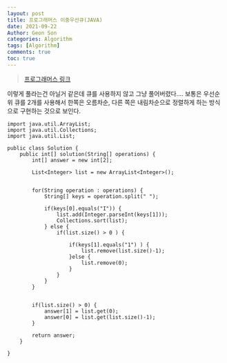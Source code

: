 ```yaml
---
layout: post
title: 프로그래머스 이중우선큐(JAVA)
date: 2021-09-22
Author: Geon Son
categories: Algorithm
tags: [Algorithm]
comments: true
toc: true
---
```


> [프로그래머스 링크](https://programmers.co.kr/learn/courses/30/lessons/42628)



이렇게 풀라는건 아닐거 같은데 큐를 사용하지 않고 그냥 풀어버렸다....
보통은 우선순위 큐를 2개를 사용해서 한쪽은 오름차순, 다른 쪽은 내림차순으로 정렬하게 하는
방식으로 구현하는 것으로 보인다.


```
import java.util.ArrayList;
import java.util.Collections;
import java.util.List;

public class Solution {
    public int[] solution(String[] operations) {
        int[] answer = new int[2];

        List<Integer> list = new ArrayList<Integer>();


        for(String operation : operations) {
        	String[] keys = operation.split(" ");

        	if(keys[0].equals("I")) {
        		list.add(Integer.parseInt(keys[1]));
        		Collections.sort(list);
        	} else {        		
        		if(list.size() > 0 ) {

            		if(keys[1].equals("1") ) {        			
            			list.remove(list.size()-1);
            		}else {
            			list.remove(0);
            		}
        		}        		
        	}
        }


        if(list.size() > 0) {
        	answer[1] = list.get(0);
        	answer[0] = list.get(list.size()-1);
        }

        return answer;
    }

}
```
